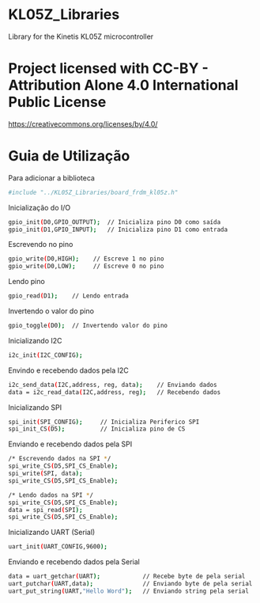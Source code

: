 # KL05Z_Libraries
Library for the Kinetis KL05Z microcontroller

# Project licensed with CC-BY - Attribution Alone 4.0 International Public License
https://creativecommons.org/licenses/by/4.0/


# Guia de Utilização 

Para adicionar a biblioteca 

```sh 
#include "../KL05Z_Libraries/board_frdm_kl05z.h"
```

Inicialização do I/O 

```sh 
gpio_init(D0,GPIO_OUTPUT);  // Inicializa pino D0 como saída
gpio_init(D1,GPIO_INPUT);   // Inicializa pino D1 como entrada
```

Escrevendo no pino

```sh
gpio_write(D0,HIGH);    // Escreve 1 no pino
gpio_write(D0,LOW);     // Escreve 0 no pino
```

Lendo pino 

```sh
gpio_read(D1);    // Lendo entrada 
```

Invertendo o valor do pino 

```sh
gpio_toggle(D0);  // Invertendo valor do pino
```

Inicializando I2C

```sh
i2c_init(I2C_CONFIG);
```

Envindo e recebendo dados pela I2C

```sh
i2c_send_data(I2C,address, reg, data);    // Enviando dados
data = i2c_read_data(I2C,address, reg);   // Recebendo dados
```

Inicializando SPI 

```sh
spi_init(SPI_CONFIG);     // Inicializa Periferico SPI
spi_init_CS(D5);          // Inicializa pino de CS
```

Enviando e recebendo dados pela SPI

```sh
/* Escrevendo dados na SPI */
spi_write_CS(D5,SPI_CS_Enable);
spi_write(SPI, data);
spi_write_CS(D5,SPI_CS_Enable);

/* Lendo dados na SPI */
spi_write_CS(D5,SPI_CS_Enable);
data = spi_read(SPI);
spi_write_CS(D5,SPI_CS_Enable);
```

Inicializando UART (Serial)

```sh
uart_init(UART_CONFIG,9600); 
```

Enviando e recebendo dados pela Serial

```sh
data = uart_getchar(UART);            // Recebe byte de pela serial
uart_putchar(UART,data);              // Enviando byte de pela serial
uart_put_string(UART,"Hello Word");   // Enviando string pela serial
```
